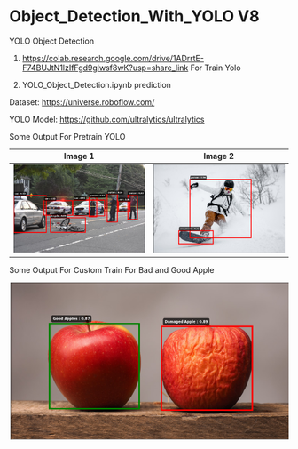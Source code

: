 # Object_Detection_With_YOLO V8
YOLO Object Detection

1. https://colab.research.google.com/drive/1ADrrtE-F74BUJtN1lzIfFgd9glwsf8wK?usp=share_link For Train Yolo

2. YOLO_Object_Detection.ipynb prediction

Dataset: https://universe.roboflow.com/

YOLO Model: https://github.com/ultralytics/ultralytics

Some Output For Pretrain YOLO

| Image 1 | Image 2 |
|---------|---------|
| <img src="Images/output_yolo/20150955e9d42773a42.png" width="400"> | <img src="Images/output_yolo/WEDZE_SERENITY_500_SNOWBOARD_BLU_AH20_2000x.png" width="400"> |

Some Output For Custom Train For Bad and Good Apple

<img src="Images/output_yolo/apples-release-a-gas-that-can-cause-other-apples-to-rot-1638304847.png">
